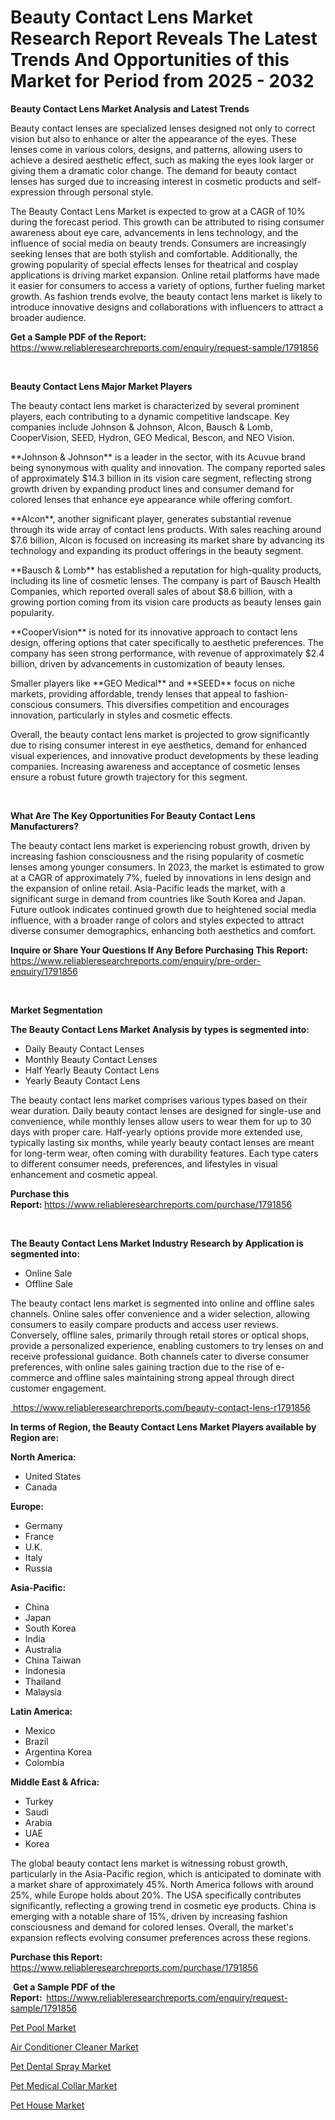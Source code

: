 <p><h1>Beauty Contact Lens Market Research Report Reveals The Latest Trends And Opportunities of this Market for Period from 2025 - 2032</h1></p><p><strong>Beauty Contact Lens Market Analysis and Latest Trends</strong></p>
<p><p>Beauty contact lenses are specialized lenses designed not only to correct vision but also to enhance or alter the appearance of the eyes. These lenses come in various colors, designs, and patterns, allowing users to achieve a desired aesthetic effect, such as making the eyes look larger or giving them a dramatic color change. The demand for beauty contact lenses has surged due to increasing interest in cosmetic products and self-expression through personal style.</p><p>The Beauty Contact Lens Market is expected to grow at a CAGR of 10% during the forecast period. This growth can be attributed to rising consumer awareness about eye care, advancements in lens technology, and the influence of social media on beauty trends. Consumers are increasingly seeking lenses that are both stylish and comfortable. Additionally, the growing popularity of special effects lenses for theatrical and cosplay applications is driving market expansion. Online retail platforms have made it easier for consumers to access a variety of options, further fueling market growth. As fashion trends evolve, the beauty contact lens market is likely to introduce innovative designs and collaborations with influencers to attract a broader audience.</p></p>
<p><strong>Get a Sample PDF of the Report:&nbsp;</strong> <a href="https://www.reliableresearchreports.com/enquiry/request-sample/1791856?utm_campaign=34&utm_medium=2&utm_source=Github&utm_content=ia&utm_term=06022025&utm_id=beauty-contact-lens">https://www.reliableresearchreports.com/enquiry/request-sample/1791856</a></p>
<p>&nbsp;</p>
<p><strong>Beauty Contact Lens Major Market Players</strong></p>
<p><p>The beauty contact lens market is characterized by several prominent players, each contributing to a dynamic competitive landscape. Key companies include Johnson & Johnson, Alcon, Bausch & Lomb, CooperVision, SEED, Hydron, GEO Medical, Bescon, and NEO Vision.</p><p>**Johnson & Johnson** is a leader in the sector, with its Acuvue brand being synonymous with quality and innovation. The company reported sales of approximately $14.3 billion in its vision care segment, reflecting strong growth driven by expanding product lines and consumer demand for colored lenses that enhance eye appearance while offering comfort.</p><p>**Alcon**, another significant player, generates substantial revenue through its wide array of contact lens products. With sales reaching around $7.6 billion, Alcon is focused on increasing its market share by advancing its technology and expanding its product offerings in the beauty segment.</p><p>**Bausch & Lomb** has established a reputation for high-quality products, including its line of cosmetic lenses. The company is part of Bausch Health Companies, which reported overall sales of about $8.6 billion, with a growing portion coming from its vision care products as beauty lenses gain popularity.</p><p>**CooperVision** is noted for its innovative approach to contact lens design, offering options that cater specifically to aesthetic preferences. The company has seen strong performance, with revenue of approximately $2.4 billion, driven by advancements in customization of beauty lenses.</p><p>Smaller players like **GEO Medical** and **SEED** focus on niche markets, providing affordable, trendy lenses that appeal to fashion-conscious consumers. This diversifies competition and encourages innovation, particularly in styles and cosmetic effects.</p><p>Overall, the beauty contact lens market is projected to grow significantly due to rising consumer interest in eye aesthetics, demand for enhanced visual experiences, and innovative product developments by these leading companies. Increasing awareness and acceptance of cosmetic lenses ensure a robust future growth trajectory for this segment.</p></p>
<p>&nbsp;</p>
<p><strong>What Are The Key Opportunities For Beauty Contact Lens Manufacturers?</strong></p>
<p><p>The beauty contact lens market is experiencing robust growth, driven by increasing fashion consciousness and the rising popularity of cosmetic lenses among younger consumers. In 2023, the market is estimated to grow at a CAGR of approximately 7%, fueled by innovations in lens design and the expansion of online retail. Asia-Pacific leads the market, with a significant surge in demand from countries like South Korea and Japan. Future outlook indicates continued growth due to heightened social media influence, with a broader range of colors and styles expected to attract diverse consumer demographics, enhancing both aesthetics and comfort.</p></p>
<p><strong>Inquire or Share Your Questions If Any Before Purchasing This Report:</strong> <a href="https://www.reliableresearchreports.com/enquiry/pre-order-enquiry/1791856?utm_campaign=34&utm_medium=2&utm_source=Github&utm_content=ia&utm_term=06022025&utm_id=beauty-contact-lens">https://www.reliableresearchreports.com/enquiry/pre-order-enquiry/1791856</a></p>
<p>&nbsp;</p>
<p><strong>Market Segmentation</strong></p>
<p><strong>The Beauty Contact Lens Market Analysis by types is segmented into:</strong></p>
<p><ul><li>Daily Beauty Contact Lenses</li><li>Monthly Beauty Contact Lenses</li><li>Half Yearly Beauty Contact Lens</li><li>Yearly Beauty Contact Lens</li></ul></p>
<p><p>The beauty contact lens market comprises various types based on their wear duration. Daily beauty contact lenses are designed for single-use and convenience, while monthly lenses allow users to wear them for up to 30 days with proper care. Half-yearly options provide more extended use, typically lasting six months, while yearly beauty contact lenses are meant for long-term wear, often coming with durability features. Each type caters to different consumer needs, preferences, and lifestyles in visual enhancement and cosmetic appeal.</p></p>
<p><strong>Purchase this Report:&nbsp;</strong><a href="https://www.reliableresearchreports.com/purchase/1791856?utm_campaign=34&utm_medium=2&utm_source=Github&utm_content=ia&utm_term=06022025&utm_id=beauty-contact-lens">https://www.reliableresearchreports.com/purchase/1791856</a></p>
<p>&nbsp;</p>
<p><strong>The Beauty Contact Lens Market Industry Research by Application is segmented into:</strong></p>
<p><ul><li>Online Sale</li><li>Offline Sale</li></ul></p>
<p><p>The beauty contact lens market is segmented into online and offline sales channels. Online sales offer convenience and a wider selection, allowing consumers to easily compare products and access user reviews. Conversely, offline sales, primarily through retail stores or optical shops, provide a personalized experience, enabling customers to try lenses on and receive professional guidance. Both channels cater to diverse consumer preferences, with online sales gaining traction due to the rise of e-commerce and offline sales maintaining strong appeal through direct customer engagement.</p></p>
<p><a href="https://www.reliableresearchreports.com/beauty-contact-lens-r1791856?utm_campaign=34&utm_medium=2&utm_source=Github&utm_content=ia&utm_term=06022025&utm_id=beauty-contact-lens">&nbsp;https://www.reliableresearchreports.com/beauty-contact-lens-r1791856</a></p>
<p><strong>In terms of Region, the Beauty Contact Lens Market Players available by Region are:</strong></p>
<p>
    <p> <strong> North America: </strong>
        <ul>
            <li>United States</li>
            <li>Canada</li>
        </ul>
        </p> 
    <p> <strong> Europe: </strong>
        <ul>
            <li>Germany</li>
            <li>France</li>
            <li>U.K.</li>
            <li>Italy</li>
            <li>Russia</li>
        </ul>
        </p> 
    <p> <strong> Asia-Pacific: </strong>
        <ul>
            <li>China</li>
            <li>Japan</li>
            <li>South Korea</li>
            <li>India</li>
            <li>Australia</li>
            <li>China Taiwan</li>
            <li>Indonesia</li>
            <li>Thailand</li>
            <li>Malaysia</li>
        </ul>
        </p> 
    <p> <strong> Latin America: </strong>
        <ul>
            <li>Mexico</li>
            <li>Brazil</li>
            <li>Argentina Korea</li>
            <li>Colombia</li>
        </ul>
        </p> 
    <p> <strong> Middle East & Africa: </strong>
        <ul>
            <li>Turkey</li>
            <li>Saudi</li>
            <li>Arabia</li>
            <li>UAE</li>
            <li>Korea</li>
        </ul>
    </p>
    </p>
<p><p>The global beauty contact lens market is witnessing robust growth, particularly in the Asia-Pacific region, which is anticipated to dominate with a market share of approximately 45%. North America follows with around 25%, while Europe holds about 20%. The USA specifically contributes significantly, reflecting a growing trend in cosmetic eye products. China is emerging with a notable share of 15%, driven by increasing fashion consciousness and demand for colored lenses. Overall, the market's expansion reflects evolving consumer preferences across these regions.</p></p>
<p><strong>Purchase this Report: </strong><a href="https://www.reliableresearchreports.com/purchase/1791856?utm_campaign=34&utm_medium=2&utm_source=Github&utm_content=ia&utm_term=06022025&utm_id=beauty-contact-lens">https://www.reliableresearchreports.com/purchase/1791856</a></p>
<p>&nbsp;<strong>Get a Sample PDF of the Report:&nbsp;&nbsp;</strong><a href="https://www.reliableresearchreports.com/enquiry/request-sample/1791856?utm_campaign=34&utm_medium=2&utm_source=Github&utm_content=ia&utm_term=06022025&utm_id=beauty-contact-lens">https://www.reliableresearchreports.com/enquiry/request-sample/1791856</a></p>
<p><strong></strong></p>
<p><p><a href="https://github.com/aksayvoogdt/Market-Research-Report-List-1/blob/main/pet-pool-market.md?utm_campaign=34&utm_medium=2&utm_source=Github&utm_content=ia&utm_term=06022025&utm_id=beauty-contact-lens">Pet Pool Market</a></p><p><a href="https://github.com/itayjedhe/Market-Research-Report-List-1/blob/main/air-conditioner-cleaner-market.md?utm_campaign=34&utm_medium=2&utm_source=Github&utm_content=ia&utm_term=06022025&utm_id=beauty-contact-lens">Air Conditioner Cleaner Market</a></p><p><a href="https://github.com/memorirummy/Market-Research-Report-List-1/blob/main/pet-dental-spray-market.md?utm_campaign=34&utm_medium=2&utm_source=Github&utm_content=ia&utm_term=06022025&utm_id=beauty-contact-lens">Pet Dental Spray Market</a></p><p><a href="https://github.com/alasmyayock/Market-Research-Report-List-1/blob/main/pet-medical-collar-market.md?utm_campaign=34&utm_medium=2&utm_source=Github&utm_content=ia&utm_term=06022025&utm_id=beauty-contact-lens">Pet Medical Collar Market</a></p><p><a href="https://github.com/eusoffyhanty/Market-Research-Report-List-1/blob/main/pet-house-market.md?utm_campaign=34&utm_medium=2&utm_source=Github&utm_content=ia&utm_term=06022025&utm_id=beauty-contact-lens">Pet House Market</a></p></p>